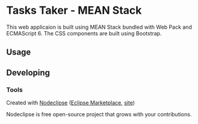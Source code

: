 

# Tasks Taker - MEAN Stack
This web applicaion is built using MEAN Stack bundled with Web Pack and ECMAScript 6. The CSS components are built using Bootstrap.


## Usage



## Developing



### Tools

Created with [Nodeclipse](https://github.com/Nodeclipse/nodeclipse-1)
 ([Eclipse Marketplace](http://marketplace.eclipse.org/content/nodeclipse), [site](http://www.nodeclipse.org))   

Nodeclipse is free open-source project that grows with your contributions.
